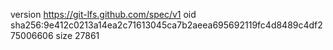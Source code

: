 version https://git-lfs.github.com/spec/v1
oid sha256:9e412c0213a14ea2c71613045ca7b2aeea695692119fc4d8489c4df275006606
size 27861
